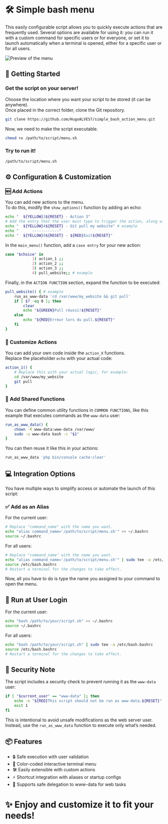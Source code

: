 # 🛠️ Simple bash menu

This easily configurable script allows you to quickly execute actions that are frequently used. Several options are available for using it: you can run it with a custom command for specific users or for everyone, or set it to launch automatically when a terminal is opened, either for a specific user or for all users.

![Preview of the menu](https://i.imgur.com/enHKDfj.png)

## 🚀 Getting Started

### Get the script on your server!

Choose the location where you want your script to be stored (it can be anywhere).  
Once placed in the correct folder, clone the Git repository.
```bash
git clone https://github.com/HugoALVES7/simple_bash_action_menu.git
```

Now, we need to make the script executable.
```bash
chmod +x /path/to/script/menu.sh
```

### Try to run it!

```bash
/path/to/script/menu.sh
```

## ⚙️ Configuration & Customization

### 🆕 Add Actions
You can add new actions to the menu.  
To do this, modify the `show_options()` function by adding an echo:
```bash
echo "  ${YELLOW}3${RESET} - Action 3"
# Add the entry that the user must type to trigger the action, along with the action's name.
echo "  ${YELLOW}4${RESET} - Git pull my website" # example
echo "      ------------"
echo "  ${YELLOW}0${RESET} - ${RED}Exit${RESET}"
```
In the `main_menu()` function, add a `case entry` for your new action:
```bash
case "$choice" in
            1) action_1 ;;
            2) action_2 ;;
            3) action_3 ;;
            4) pull_website;; # example
```
Finally, in the `ACTION FUNCTION` section, expand the function to be executed:  
```bash
pull_website() { # example
    run_as_www-data 'cd /var/www/my_website && git pull'
    if [ $? -eq 0 ]; then
        clear
        echo "${GREEN}Pull réussi!${RESET}"
    else
        echo "${RED}Erreur lors du pull.${RESET}"
    fi
}
```

### 🔨 Customize Actions
You can add your own code inside the `action_X` functions.  
Replace the placeholder `echo` with your actual code:
```bash
action_1() {
    # Replace this with your actual logic, for example:
    cd /var/www/my_website
    git pull
}
```

### 🔧 Add Shared Functions
You can define common utility functions in `COMMON FUNCTIONS`, like this example that executes commands as the `www-data` user:
```bash
run_as_www_data() {
    chown -R www-data:www-data /var/www/
    sudo -u www-data bash -c "$1"
}

```
You can then reuse it like this in your actions:
```bash
run_as_www_data 'php bin/console cache:clear'
```

## 💻 Integration Options
You have multiple ways to simplify access or automate the launch of this script:

### ✅ Add as an Alias
For the current user:
```bash
# Replace "command_name" with the name you want.
echo "alias command_name='/path/to/script/menu.sh'" >> ~/.bashrc
source ~/.bashrc
```

For all users:
```bash
# Replace "command_name" with the name you want.
echo "alias command_name='/path/to/script/menu.sh'" | sudo tee -a /etc/bash.bashrc
source /etc/bash.bashrc
# Restart a terminal for the changes to take effect.
```

Now, all you have to do is type the name you assigned to your command to open the menu.

## 🔄 Run at User Login

For the current user:
```bash
echo "bash /path/to/your/script.sh" >> ~/.bashrc
source ~/.bashrc
```

For all users:
```bash
echo "bash /path/to/your/script.sh" | sudo tee -a /etc/bash.bashrc
source /etc/bash.bashrc
# Restart a terminal for the changes to take effect.
```

## 🔐 Security Note
The script includes a security check to prevent running it as the `www-data` user:

```bash
if [ "$current_user" == "www-data" ]; then
    echo -e "${RED}This script should not be run as www-data.${RESET}"
    exit 1
fi
```
This is intentional to avoid unsafe modifications as the web server user. Instead, use the `run_as_www_data` function to execute only what’s needed.

## 📦 Features
 - 🔒 Safe execution with user validation  
 - 🌈 Color-coded interactive terminal menu  
 - 🛠️ Easily extensible with custom actions  
 - ⚡ Shortcut integration with aliases or startup configs  
 - 👤 Supports safe delegation to www-data for web tasks  

# ✨ Enjoy and customize it to fit your needs!


